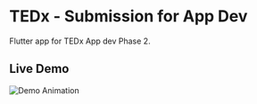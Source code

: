 # TEDx - Submission for App Dev

Flutter app for TEDx App dev Phase 2.

## Live Demo

![Demo Animation](https://github.com/ayushnayyar/tedx/blob/master/demo/20-12-24-00-03-14.gif)
